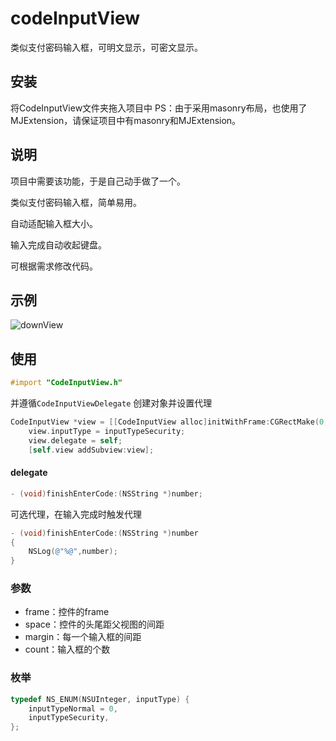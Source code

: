 # codeInputView
类似支付密码输入框，可明文显示，可密文显示。
## 安装
将CodeInputView文件夹拖入项目中
PS：由于采用masonry布局，也使用了MJExtension，请保证项目中有masonry和MJExtension。
## 说明
项目中需要该功能，于是自己动手做了一个。

类似支付密码输入框，简单易用。

自动适配输入框大小。

输入完成自动收起键盘。

可根据需求修改代码。
## 示例
![downView](https://github.com/CoolerTing/codeInputView/blob/master/codeInputView.gif)
## 使用

```objective-c
#import "CodeInputView.h"
```
并遵循```CodeInputViewDelegate```
创建对象并设置代理
```objective-c
CodeInputView *view = [[CodeInputView alloc]initWithFrame:CGRectMake(0, 100, IPHONE_WIDTH, 60) Space:40 Margin:10 Count:6];
    view.inputType = inputTypeSecurity;
    view.delegate = self;
    [self.view addSubview:view];
```
#### delegate
```objective-c
- (void)finishEnterCode:(NSString *)number;
```
可选代理，在输入完成时触发代理

```objective-c
- (void)finishEnterCode:(NSString *)number
{
    NSLog(@"%@",number);
}
```

### 参数
* frame：控件的frame
* space：控件的头尾距父视图的间距
* margin：每一个输入框的间距
* count：输入框的个数

### 枚举
```objective-c
typedef NS_ENUM(NSUInteger, inputType) {
    inputTypeNormal = 0,
    inputTypeSecurity,
};
```
